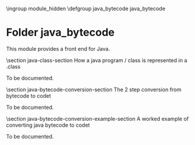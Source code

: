 \ingroup module_hidden
\defgroup java_bytecode java_bytecode

# Folder java_bytecode

This module provides a front end for Java.

\section java-class-section How a java program / class is represented in a .class

To be documented.

\section java-bytecode-conversion-section The 2 step conversion from bytecode to codet

To be documented.

\section java-bytecode-conversion-example-section A worked example of converting java bytecode to codet

To be documented.
